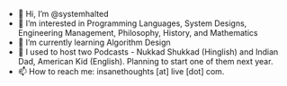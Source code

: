 - 👋 Hi, I’m @systemhalted
- 👀 I’m interested in Programming Languages, System Designs, Engineering Management, Philosophy, History, and Mathematics
- 🌱 I’m currently learning Algorithm Design
- 💞️ I used to host two Podcasts - Nukkad Shukkad (Hinglish) and Indian Dad, American Kid (English). Planning to start one of them next year.
- 📫 How to reach me: insanethoughts [at] live [dot] com.

<!---
systemhalted/systemhalted is a ✨ special ✨ repository because its `README.md` (this file) appears on your GitHub profile.
You can click the Preview link to take a look at your changes.
--->
